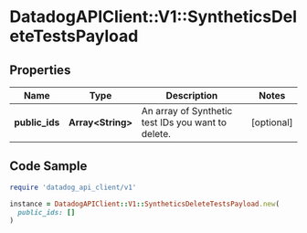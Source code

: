 # DatadogAPIClient::V1::SyntheticsDeleteTestsPayload

## Properties

| Name | Type | Description | Notes |
| ---- | ---- | ----------- | ----- |
| **public_ids** | **Array&lt;String&gt;** | An array of Synthetic test IDs you want to delete. | [optional] |

## Code Sample

```ruby
require 'datadog_api_client/v1'

instance = DatadogAPIClient::V1::SyntheticsDeleteTestsPayload.new(
  public_ids: []
)
```

